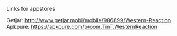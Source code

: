 Links for appstores

Getjar:
http://www.getjar.mobi/mobile/986899/Western-Reaction <br />
Apkpure:
https://apkpure.com/p/com.TinT.WesternReaction <br />
